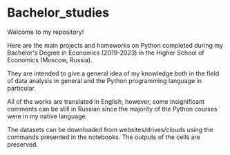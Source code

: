 # Bachelor_studies

Welcome to my repository!

Here are the main projects and homeworks on Python completed during my Bachelor's Degree in Economics (2019-2023) in the Higher School of Economics (Moscow, Russia).

They are intended to give a general idea of my knowledge both in the field of data analysis in general and the Python programming language in particular.

All of the works are translated in English, however, some insignificant comments can be still in Russian since the majority of the Python courses were in my native language.

The datasets can be downloaded from websites/drives/clouds using the commands presented in the notebooks. The outputs of the cells are preserved.
